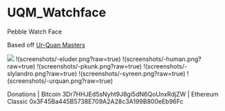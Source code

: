 # UQM_Watchface
Pebble Watch Face

Based off [Ur-Quan Masters](http://sc2.sourceforge.net/downloads.php)

![](screenshots/-chmmr.png?raw=true)
!(screenshots/-eluder.png?raw=true)
!(screenshots/-human.png?raw=true)
!(screenshots/-pkunk.png?raw=true)
!(screenshots/-slylandro.png?raw=true)
!(screenshots/-syreen.png?raw=true)
!(screenshots/-urquan.png?raw=true)


Donations | Bitcoin 3Dr7HHJEd5sNyht9J8gi5dN6QoUnxRdjZW | Ethereum Classic 0x3F45Ba445B5738E709A2A28c3A199B800eEb96Fc



